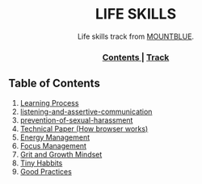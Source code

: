 <h1 align="center">LIFE SKILLS</h1>

<div align="center">
   Life skills track from  <a href="https://www.mountblue.io/" target="_blank">MOUNTBLUE</a>.
</div>

<div align="center">
  <h3>
    <a href="https://github.com/vishalsharma1777/life-skills" target="_blank">
      Contents
    </a>
    <span> | </span>
    <a href="https://github.com/mountblue/life-skills-track/tree/main" target="_blank">
      Track
    </a>
  </h3>
</div>

<!-- TABLE OF CONTENTS -->

## Table of Contents

1. [Learning Process](https://github.com/vishalsharma1777/life-skills/blob/main/learning-process.md)
2. [listening-and-assertive-communication](https://github.com/vishalsharma1777/life-skills/blob/main/listening-and-assertive-communication.md)
3. [prevention-of-sexual-harassment](https://github.com/vishalsharma1777/life-skills/blob/main/prevention-of-sexual-harassment.md)
4. [Technical Paper (How browser works)](https://github.com/vishalsharma1777/life-skills/blob/main/Technicalpaper.md)
5. [Energy Management](https://github.com/vishalsharma1777/life-skills/blob/main/energy-management.md)
6. [Focus Management](https://github.com/vishalsharma1777/life-skills/blob/main/focus-management.md)
7. [Grit and Growth Mindset]()
8. [Tiny Habbits]()
9. [Good Practices]()
